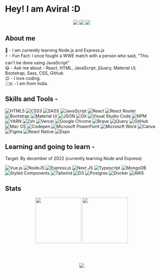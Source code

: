  # Hey! I am Aviral :D

<p align="center">
<span>
  <img src="https://camo.githubusercontent.com/5dfebf5f3a34ac622ba9a36c410cac320584d13e612979ccae3d1d5d4c8a340f/68747470733a2f2f6d656469612e74656e6f722e636f6d2f696d616765732f64316437663665663963663234343937613964363162306138336130663530652f74656e6f722e676966" />
  <img src="https://camo.githubusercontent.com/5dfebf5f3a34ac622ba9a36c410cac320584d13e612979ccae3d1d5d4c8a340f/68747470733a2f2f6d656469612e74656e6f722e636f6d2f696d616765732f64316437663665663963663234343937613964363162306138336130663530652f74656e6f722e676966" />
  <img src="https://camo.githubusercontent.com/5dfebf5f3a34ac622ba9a36c410cac320584d13e612979ccae3d1d5d4c8a340f/68747470733a2f2f6d656469612e74656e6f722e636f6d2f696d616765732f64316437663665663963663234343937613964363162306138336130663530652f74656e6f722e676966" />
  
</span></p>

## About me

🌱 - I am currently learning Node.js and Express.js <br />
⚡️ - Fun Fact: I once fought a WWE match with a person who said, "This can't be done using JavaScript" <br />
😃 - Ask me about - React, HTML, JavaScript, jQuery, Material UI, Bootstrap, Sass, CSS, Github <br />
😉 - I love coding.<br />
🇮🇳 - I am from India.<br />



## Skills and Tools - <br />



![HTML5](https://img.shields.io/badge/HTML5-E34F26?style=for-the-badge&logo=html5&logoColor=white)
![CSS3](https://img.shields.io/badge/CSS3-1572B6?style=for-the-badge&logo=css3&logoColor=white)
![SASS](https://img.shields.io/badge/Sass-CC6699?style=for-the-badge&logo=sass&logoColor=white)
![JavaScript](https://img.shields.io/badge/javascript-%23323330.svg?style=for-the-badge&logo=javascript&logoColor=%23F7DF1E)
![React](https://img.shields.io/badge/React-20232A?style=for-the-badge&logo=react&logoColor=61DAFB)
![React Router](https://img.shields.io/badge/React_Router-CA4245?style=for-the-badge&logo=react-router&logoColor=white)
![Bootstrap](https://img.shields.io/badge/bootstrap-%23563D7C.svg?style=for-the-badge&logo=bootstrap&logoColor=white)
![Material UI](https://img.shields.io/badge/materialui-%230081CB.svg?style=for-the-badge&logo=material-ui&logoColor=white)
![JSON](https://img.shields.io/badge/json-5E5C5C?style=for-the-badge&logo=json&logoColor=white)
![Git](https://img.shields.io/badge/Git-F05032?style=for-the-badge&logo=git&logoColor=white)
![Visual Studio Code](https://img.shields.io/badge/Visual%20Studio%20Code-0078d7.svg?style=for-the-badge&logo=visual-studio-code&logoColor=white)
![NPM](https://img.shields.io/badge/NPM-%23000000.svg?style=for-the-badge&logo=npm&logoColor=white)
![YARN](https://img.shields.io/badge/Yarn-2C8EBB?style=for-the-badge&logo=yarn&logoColor=white)
![Zsh](https://img.shields.io/badge/Zsh-gray?style=for-the-badge&logo=gnu-bash&logoColor=white)
![Vercel](https://img.shields.io/badge/Vercel-black?style=for-the-badge&logo=vercel&logoColor=white)
![Google Chrome](https://img.shields.io/badge/Google%20Chrome-4285F4?style=for-the-badge&logo=GoogleChrome&logoColor=white)
![Brave](https://img.shields.io/badge/Brave-red?style=for-the-badge&logo=brave&logoColor=white)
![jQuery](https://img.shields.io/badge/jquery-%230769AD.svg?style=for-the-badge&logo=jquery&logoColor=white)
![GitHub](https://img.shields.io/badge/github-%23121011.svg?style=for-the-badge&logo=github&logoColor=white)
![Mac OS](https://img.shields.io/badge/mac%20os-000000?style=for-the-badge&logo=macos&logoColor=F0F0F0)
![Codepen](https://img.shields.io/badge/Codepen-gray?style=for-the-badge&logo=codepen&logoColor=white)
![Microsoft PowerPoint](https://img.shields.io/badge/Microsoft_PowerPoint-B7472A?style=for-the-badge&logo=microsoft-powerpoint&logoColor=white)
![Microsoft Word](https://img.shields.io/badge/Microsoft_Word-2B579A?style=for-the-badge&logo=microsoft-word&logoColor=white)
![Canva](https://img.shields.io/badge/Canva-%2300C4CC.svg?style=for-the-badge&logo=Canva&logoColor=white)
![Figma](https://img.shields.io/badge/figma-%23F24E1E.svg?style=for-the-badge&logo=figma&logoColor=white)
![React Native](https://img.shields.io/badge/React_Native-20232A?style=for-the-badge&logo=react&logoColor=61DAFB)
![Expo](https://img.shields.io/badge/expo-1C1E24?style=for-the-badge&logo=expo&logoColor=#D04A37)

## Learning and going to learn - 
<p>Target: By december of 2022 (currently learning Node and Express)</p>

![Vue.js](https://img.shields.io/badge/vuejs-%2335495e.svg?style=for-the-badge&logo=vuedotjs&logoColor=%234FC08D)
![NodeJS](https://img.shields.io/badge/node.js-6DA55F?style=for-the-badge&logo=node.js&logoColor=white)
![Express.js](https://img.shields.io/badge/express.js-%23404d59.svg?style=for-the-badge&logo=express&logoColor=%2361DAFB)
![Next JS](https://img.shields.io/badge/Next-black?style=for-the-badge&logo=next.js&logoColor=white)
![Typescript](https://img.shields.io/badge/Typescript-blue?style=for-the-badge&logo=typescript&logoColor=white)
![MongoDB](https://img.shields.io/badge/MongoDB-4EA94B?style=for-the-badge&logo=mongodb&logoColor=white)
![Styled Components](https://img.shields.io/badge/styled--components-DB7093?style=for-the-badge&logo=styled-components&logoColor=white)
![Tailwind](https://img.shields.io/badge/Tailwind-blue?style=for-the-badge&logo=tailwind-css&logoColor=white)
![D3](https://img.shields.io/badge/D3.js-orange?style=for-the-badge&logo=d3dotjs&logoColor=white)
![Postgres](https://img.shields.io/badge/postgres-%23316192.svg?style=for-the-badge&logo=postgresql&logoColor=white)
![Docker](https://img.shields.io/badge/docker-%230db7ed.svg?style=for-the-badge&logo=docker&logoColor=white)
![AWS](https://img.shields.io/badge/AWS-%23FF9900.svg?style=for-the-badge&logo=amazon-aws&logoColor=white)

## Stats

<p align="center" width="100%"><img src="https://github-readme-stats.vercel.app/api/top-langs?username=aviralcoder&show_icons=true&theme=dracula&layout=compact" height=150/> <img src="https://github-readme-stats.vercel.app/api?username=aviralcoder&show_icons=true&theme=dracula&locale=en" height=150/>
</p> <br /> <br />
<p align="center" width="100%">
<img src="https://gpvc.arturio.dev/AviralCoder" />
</p>


 
 
 
